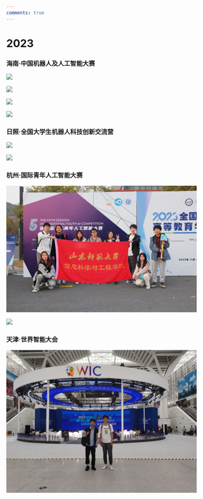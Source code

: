 ```yaml
---
comments: true
---
```


# 2023

### 海南·中国机器人及人工智能大赛

![](https://raw.githubusercontent.com/SDNURoboticsAILab/ImageBed/master/photos_cl/20240721202407212308301.JPG)

![](https://raw.githubusercontent.com/SDNURoboticsAILab/ImageBed/master/photos_cl/20240721202407212308299.JPG)

![](https://raw.githubusercontent.com/SDNURoboticsAILab/ImageBed/master/photos_cl/20240721202407212308298.JPG)

![](https://raw.githubusercontent.com/SDNURoboticsAILab/ImageBed/master/photos_cl/20240721202407212308300.JPG)

### 日照·全国大学生机器人科技创新交流营

![](https://raw.githubusercontent.com/SDNURoboticsAILab/ImageBed/master/photos_cl/20240721202407212320714.JPG)

![](https://raw.githubusercontent.com/SDNURoboticsAILab/ImageBed/master/photos_cl/20240721202407212320713.JPG)

### 杭州·国际青年人工智能大赛

![](https://raw.githubusercontent.com/SDNURoboticsAILab/ImageBed/master/photos_cl/20240721202407212330241.jpg)

![](https://raw.githubusercontent.com/SDNURoboticsAILab/ImageBed/master/photos_cl/20240721202407212330244.JPG)

### 天津·世界智能大会

![](https://raw.githubusercontent.com/SDNURoboticsAILab/ImageBed/master/photos_cl/20240721202407212304614.jpg)


